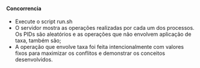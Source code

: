 #### Concorrencia

- Execute o script run.sh
- O servidor mostra as operações realizadas por cada um dos processos. Os PIDs são aleatórios e as operações que não envolvem aplicação de taxa, também são;
- A operação que envolve taxa foi feita intencionalmente com valores fixos para maximizar os conflitos e demonstrar os conceitos desenvolvidos.